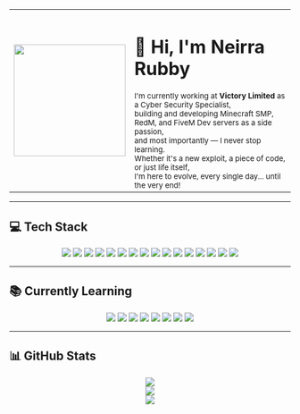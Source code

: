 <table>
  <tr>
    <td width="40%">
      <img src="https://i.pinimg.com/originals/0e/8b/d2/0e8bd2e9df9ffaf25676edbbdb3ac410.gif" height="200"/>
    </td>
    <td>
      <h1>👋 Hi, I'm Neirra Rubby</h1>
      <small>
        I'm currently working at <strong>Victory Limited</strong> as a Cyber Security Specialist,<br/>
        building and developing Minecraft SMP, RedM, and FiveM Dev servers as a side passion,<br/>
        and most importantly — I never stop learning.<br/>
        Whether it's a new exploit, a piece of code, or just life itself,<br/>
        I'm here to evolve, every single day... until the very end!
      </small>
    </td>
  </tr>
</table>

---

<p align="center">
  <h2>💻 Tech Stack</h2>
</p>

<p align="center">
  <img src="https://img.shields.io/badge/linux-%23000000.svg?style=for-the-badge&logo=linux&logoColor=white"/>
  <img src="https://img.shields.io/badge/css3-%231572B6.svg?style=for-the-badge&logo=css3&logoColor=white"/>
  <img src="https://img.shields.io/badge/php-%23777BB4.svg?style=for-the-badge&logo=php&logoColor=white"/>
  <img src="https://img.shields.io/badge/javascript-%23323330.svg?style=for-the-badge&logo=javascript&logoColor=%23F7DF1E"/>
  <img src="https://img.shields.io/badge/react-%2320232a.svg?style=for-the-badge&logo=react&logoColor=61DAFB"/>
  <img src="https://img.shields.io/badge/python-3670A0?style=for-the-badge&logo=python&logoColor=ffdd54"/>
  <img src="https://img.shields.io/badge/PowerShell-%235391FE.svg?style=for-the-badge&logo=powershell&logoColor=white"/>
  <img src="https://img.shields.io/badge/apache-%23D42029.svg?style=for-the-badge&logo=apache&logoColor=white"/>
  <img src="https://img.shields.io/badge/nginx-%23009639.svg?style=for-the-badge&logo=nginx&logoColor=white"/>
  <img src="https://img.shields.io/badge/html5-%23E34F26.svg?style=for-the-badge&logo=html5&logoColor=white"/>
  <img src="https://img.shields.io/badge/ubuntu-%23E95420.svg?style=for-the-badge&logo=ubuntu&logoColor=white"/>
  <img src="https://img.shields.io/badge/mysql-4479A1.svg?style=for-the-badge&logo=mysql&logoColor=white"/>
  <img src="https://img.shields.io/badge/adobe-%23FF0000.svg?style=for-the-badge&logo=adobe&logoColor=white"/>
  <img src="https://img.shields.io/badge/adobe%20photoshop-%2331A8FF.svg?style=for-the-badge&logo=adobe%20photoshop&logoColor=white"/>
  <img src="https://img.shields.io/badge/OpenAI-412991?style=for-the-badge&logo=openai&logoColor=white"/>
  <img src="https://img.shields.io/badge/ChatGPT-41B883?style=for-the-badge&logo=openai&logoColor=white"/>
</p>

---

<p align="center">
  <h2>📚 Currently Learning</h2>
</p>

<p align="center">
  <img src="https://img.shields.io/badge/OSCP-E4405F?style=for-the-badge&logo=offensive%20security&logoColor=white"/>
  <img src="https://img.shields.io/badge/BurpSuite-orange?style=for-the-badge&logo=burpsuite&logoColor=white"/>
  <img src="https://img.shields.io/badge/DNS%20Poisoning-0052CC?style=for-the-badge&logo=cloudflare&logoColor=white"/>
  <img src="https://img.shields.io/badge/Reverse%20Engineering-black?style=for-the-badge&logo=protonmail&logoColor=white"/>
  <img src="https://img.shields.io/badge/Web%20Exploitation-8B0000?style=for-the-badge&logo=Tor&logoColor=white"/>
  <img src="https://img.shields.io/badge/Binary%20Analysis-333333?style=for-the-badge&logo=gnubash&logoColor=white"/>
  <img src="https://img.shields.io/badge/Malware%20Analysis-darkred?style=for-the-badge&logo=virustotal&logoColor=white"/>
  <img src="https://img.shields.io/badge/XSS%20&%20Session%20Hijack-purple?style=for-the-badge&logo=javascript&logoColor=white"/>
</p>

---

<p align="center">
  <h2>📊 GitHub Stats</h2>
</p>

<p align="center">
  <img src="https://github-readme-stats.vercel.app/api?username=Fv3R-Dizzy&theme=dark&hide_border=false&include_all_commits=true&count_private=true"/>
  <br/>
  <img src="https://nirzak-streak-stats.vercel.app/?user=Fv3R-Dizzy&theme=dark&hide_border=false"/>
  <br/>
  <img src="https://github-readme-stats.vercel.app/api/top-langs/?username=Fv3R-Dizzy&theme=dark&hide_border=false&include_all_commits=true&count_private=true&layout=compact"/>
</p>
